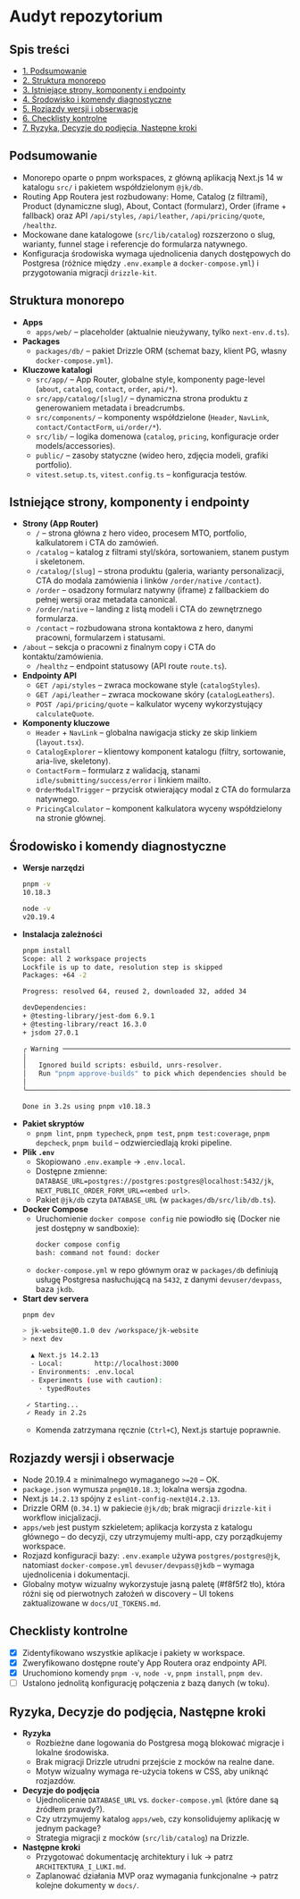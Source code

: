 # Audyt repozytorium

## Spis treści
- [1. Podsumowanie](#podsumowanie)
- [2. Struktura monorepo](#struktura-monorepo)
- [3. Istniejące strony, komponenty i endpointy](#istniejace-strony-komponenty-i-endpointy)
- [4. Środowisko i komendy diagnostyczne](#srodowisko-i-komendy-diagnostyczne)
- [5. Rozjazdy wersji i obserwacje](#rozjazdy-wersji-i-obserwacje)
- [6. Checklisty kontrolne](#checklisty-kontrolne)
- [7. Ryzyka, Decyzje do podjęcia, Następne kroki](#ryzyka-decyzje-do-podjecia-nastepne-kroki)

## Podsumowanie
- Monorepo oparte o pnpm workspaces, z główną aplikacją Next.js 14 w katalogu `src/` i pakietem współdzielonym `@jk/db`.
- Routing App Routera jest rozbudowany: Home, Catalog (z filtrami), Product (dynamiczne slug), About, Contact (formularz), Order (iframe + fallback) oraz API `/api/styles`, `/api/leather`, `/api/pricing/quote`, `/healthz`.
- Mockowane dane katalogowe (`src/lib/catalog`) rozszerzono o slug, warianty, funnel stage i referencje do formularza natywnego.
- Konfiguracja środowiska wymaga ujednolicenia danych dostępowych do Postgresa (różnice między `.env.example` a `docker-compose.yml`) i przygotowania migracji `drizzle-kit`.

## Struktura monorepo
- **Apps**
  - `apps/web/` – placeholder (aktualnie nieużywany, tylko `next-env.d.ts`).
- **Packages**
  - `packages/db/` – pakiet Drizzle ORM (schemat bazy, klient PG, własny `docker-compose.yml`).
- **Kluczowe katalogi**
  - `src/app/` – App Router, globalne style, komponenty page-level (`about`, `catalog`, `contact`, `order`, `api/*`).
  - `src/app/catalog/[slug]/` – dynamiczna strona produktu z generowaniem metadata i breadcrumbs.
  - `src/components/` – komponenty współdzielone (`Header`, `NavLink`, `contact/ContactForm`, `ui/order/*`).
  - `src/lib/` – logika domenowa (`catalog`, `pricing`, konfiguracje order models/accessories).
  - `public/` – zasoby statyczne (wideo hero, zdjęcia modeli, grafiki portfolio).
  - `vitest.setup.ts`, `vitest.config.ts` – konfiguracja testów.

## Istniejące strony, komponenty i endpointy
- **Strony (App Router)**
  - `/` – strona główna z hero video, procesem MTO, portfolio, kalkulatorem i CTA do zamówień.
  - `/catalog` – katalog z filtrami styl/skóra, sortowaniem, stanem pustym i skeletonem.
  - `/catalog/[slug]` – strona produktu (galeria, warianty personalizacji, CTA do modala zamówienia i linków `/order/native` `/contact`).
  - `/order` – osadzony formularz natywny (iframe) z fallbackiem do pełnej wersji oraz metadata canonical.
  - `/order/native` – landing z listą modeli i CTA do zewnętrznego formularza.
  - `/contact` – rozbudowana strona kontaktowa z hero, danymi pracowni, formularzem i statusami.
- `/about` – sekcja o pracowni z finalnym copy i CTA do kontaktu/zamówienia.
  - `/healthz` – endpoint statusowy (API route `route.ts`).
- **Endpointy API**
  - `GET /api/styles` – zwraca mockowane style (`catalogStyles`).
  - `GET /api/leather` – zwraca mockowane skóry (`catalogLeathers`).
  - `POST /api/pricing/quote` – kalkulator wyceny wykorzystujący `calculateQuote`.
- **Komponenty kluczowe**
  - `Header` + `NavLink` – globalna nawigacja sticky ze skip linkiem (`layout.tsx`).
  - `CatalogExplorer` – klientowy komponent katalogu (filtry, sortowanie, aria-live, skeletony).
  - `ContactForm` – formularz z walidacją, stanami `idle/submitting/success/error` i linkiem mailto.
  - `OrderModalTrigger` – przycisk otwierający modal z CTA do formularza natywnego.
  - `PricingCalculator` – komponent kalkulatora wyceny współdzielony na stronie głównej.

## Środowisko i komendy diagnostyczne
- **Wersje narzędzi**
  ```bash
  pnpm -v
  10.18.3
  ```
  ```bash
  node -v
  v20.19.4
  ```
- **Instalacja zależności**
  ```bash
  pnpm install
  Scope: all 2 workspace projects
  Lockfile is up to date, resolution step is skipped
  Packages: +64 -2

  Progress: resolved 64, reused 2, downloaded 32, added 34

  devDependencies:
  + @testing-library/jest-dom 6.9.1
  + @testing-library/react 16.3.0
  + jsdom 27.0.1

  ╭ Warning ─────────────────────────────────────────────────────────────────────────╮
  │                                                                                  │
  │   Ignored build scripts: esbuild, unrs-resolver.                                 │
  │   Run "pnpm approve-builds" to pick which dependencies should be allowed.       │
  │                                                                                  │
  ╰──────────────────────────────────────────────────────────────────────────────────╯

  Done in 3.2s using pnpm v10.18.3
  ```
- **Pakiet skryptów**
  - `pnpm lint`, `pnpm typecheck`, `pnpm test`, `pnpm test:coverage`, `pnpm depcheck`, `pnpm build` – odzwierciedlają kroki pipeline.
- **Plik `.env`**
  - Skopiowano `.env.example` → `.env.local`.
  - Dostępne zmienne: `DATABASE_URL=postgres://postgres:postgres@localhost:5432/jk`, `NEXT_PUBLIC_ORDER_FORM_URL=<embed url>`.
  - Pakiet `@jk/db` czyta `DATABASE_URL` (w `packages/db/src/lib/db.ts`).
- **Docker Compose**
  - Uruchomienie `docker compose config` nie powiodło się (Docker nie jest dostępny w sandboxie):
    ```bash
    docker compose config
    bash: command not found: docker
    ```
  - `docker-compose.yml` w repo głównym oraz w `packages/db` definiują usługę Postgresa nasłuchującą na `5432`, z danymi `devuser/devpass`, baza `jkdb`.
- **Start dev servera**
  ```bash
  pnpm dev

  > jk-website@0.1.0 dev /workspace/jk-website
  > next dev

    ▲ Next.js 14.2.13
    - Local:        http://localhost:3000
    - Environments: .env.local
    - Experiments (use with caution):
      · typedRoutes

   ✓ Starting...
   ✓ Ready in 2.2s
  ```
  - Komenda zatrzymana ręcznie (`Ctrl+C`), Next.js startuje poprawnie.

## Rozjazdy wersji i obserwacje
- Node 20.19.4 ≥ minimalnego wymaganego `>=20` – OK.
- `package.json` wymusza `pnpm@10.18.3`; lokalna wersja zgodna.
- Next.js `14.2.13` spójny z `eslint-config-next@14.2.13`.
- Drizzle ORM (`0.34.1`) w pakiecie `@jk/db`; brak migracji `drizzle-kit` i workflow inicjalizacji.
- `apps/web` jest pustym szkieletem; aplikacja korzysta z katalogu głównego – do decyzji, czy utrzymujemy multi-app, czy porządkujemy workspace.
- Rozjazd konfiguracji bazy: `.env.example` używa `postgres/postgres@jk`, natomiast `docker-compose.yml` `devuser/devpass@jkdb` – wymaga ujednolicenia i dokumentacji.
- Globalny motyw wizualny wykorzystuje jasną paletę (#f8f5f2 tło), która różni się od pierwotnych założeń w discovery – UI tokens zaktualizowane w `docs/UI_TOKENS.md`.

## Checklisty kontrolne
- [x] Zidentyfikowano wszystkie aplikacje i pakiety w workspace.
- [x] Zweryfikowano dostępne route'y App Routera oraz endpointy API.
- [x] Uruchomiono komendy `pnpm -v`, `node -v`, `pnpm install`, `pnpm dev`.
- [ ] Ustalono jednolitą konfigurację połączenia z bazą danych (w toku).

## Ryzyka, Decyzje do podjęcia, Następne kroki
- **Ryzyka**
  - Rozbieżne dane logowania do Postgresa mogą blokować migracje i lokalne środowiska.
  - Brak migracji Drizzle utrudni przejście z mocków na realne dane.
  - Motyw wizualny wymaga re-użycia tokens w CSS, aby uniknąć rozjazdów.
- **Decyzje do podjęcia**
  - Ujednolicenie `DATABASE_URL` vs. `docker-compose.yml` (które dane są źródłem prawdy?).
  - Czy utrzymujemy katalog `apps/web`, czy konsolidujemy aplikację w jednym package?
  - Strategia migracji z mocków (`src/lib/catalog`) na Drizzle.
- **Następne kroki**
  - Przygotować dokumentację architektury i luk → patrz `ARCHITEKTURA_I_LUKI.md`.
  - Zaplanować działania MVP oraz wymagania funkcjonalne → patrz kolejne dokumenty w `docs/`.
